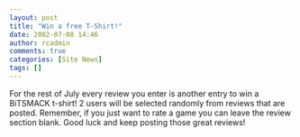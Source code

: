 ```yaml
---
layout: post
title: "Win a free T-Shirt!"
date: 2002-07-08 14:46
author: rcadmin
comments: true
categories: [Site News]
tags: []
---
```

For the rest of July every review you enter is another entry to win a BiTSMACK t-shirt! 2 users will be selected randomly from reviews that are posted. Remember, if you just want to rate a game you can leave the review section blank. Good luck and keep posting those great reviews!
